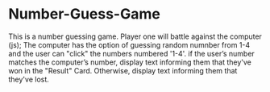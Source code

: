 # Number-Guess-Game
This is a number guessing game. Player one will battle against the computer (js); The computer has the option of guessing random numnber from 1-4 and the user can "click" the numbers numbered '1-4'. if the user’s number matches the computer’s number, display text informing them that they've won in the "Result" Card. Otherwise, display text informing them that they've lost. 
